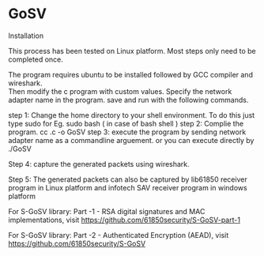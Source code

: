 # GoSV

Installation

This process has been tested on Linux platform. Most steps only need to be completed once. 

The program requires ubuntu to be installed followed by GCC compiler and wireshark.  
Then modify the c program with custom values. Specify the network adapter name in the program. save and run with the following commands.

step 1: Change the home directory to your shell environment. 
        To do this just type sudo <your default system shell name>
        for Eg. sudo bash ( in case of bash shell )
step 2: Complie the program.
        cc <filename>.c -o GoSV
step 3: execute the program by sending network adapter name as a commandline arguement. or you can execute directly by    
        ./GoSV  

Step 4: capture the generated packets using wireshark. 

Step 5: The generated packets can also be captured by lib61850 receiver program in Linux platform and infotech SAV receiver program in windows platform
   
   

For S-GoSV library: Part -1 - RSA digital signatures and MAC implementations, visit https://github.com/61850security/S-GoSV-part-1

For S-GoSV library: Part -2 - Authenticated Encryption (AEAD), visit https://github.com/61850security/S-GoSV
